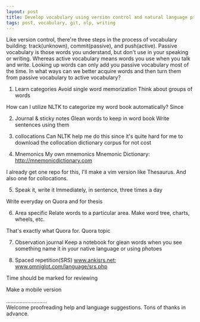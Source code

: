 ```yaml
---
layout: post
title: Develop vocabulary using version control and natural language processing 
tags: post, vocabulary, git, nlp, writing
---
```


Like version control, there're three steps in the process of vocabulary building: track(unknown), commit(passive), and push(active). Passive vocabulary is those words you understand, but don't use in your speaking or writing. Whereas active vocabulary means words you use when you talk and write. Looking up words can only add you passive vocabulary most of the time. In what ways can we better acquire words and then turn them from passive vocabulary to active vocabulary? 

1. Learn categories
    Avoid single word memorization
    Think about groups of words

How can I utilize NLTK to categorize my word book automatically? Since 

2. Journal & sticky notes
    Glean words to keep in word book
    Write sentences using them

3. collocations
    Can NLTK help me do this since it's quite hard for me to download the collocation dictionary corpus for not cost

4. Mnemonics
    My own mnemonics
    Mnemonic Dictionary: http://mnemonicdictionary.com

I already get one repo for this, I'll make a vim version like Thesaurus. And also one for collocations.

5. Speak it, write it
    Immediately, in sentence, three times a day

Write everyday on Quora and for thesis

6. Area specific
    Relate words to a particular area. Make word tree, charts, wheels, etc.

That's exactly what Quora for. Quora topic

7. Observation journal
    Keep a notebook for glean words when you see something name it in your native language or using photoes

8. Spaced repetition(SRS)
    www.ankisrs.net; www.omniglot.com/language/srs.php

Time should be marked for reviewing

Make a mobile version

...........................     
Welcome proofreading help and language suggestions. Tons of thanks in advance.

